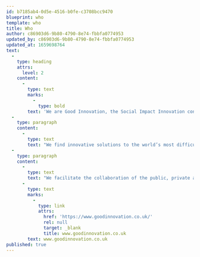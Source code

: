 ```yaml
---
id: b7185ab4-0d5e-4516-b0fe-c3708bcc9470
blueprint: who
template: who
title: Who
author: c86903d6-9b80-4790-8e74-fbbfa0774953
updated_by: c86903d6-9b80-4790-8e74-fbbfa0774953
updated_at: 1659698764
text:
  -
    type: heading
    attrs:
      level: 2
    content:
      -
        type: text
        marks:
          -
            type: bold
        text: 'We are Good Innovation, the Social Impact Innovation consultancy.'
  -
    type: paragraph
    content:
      -
        type: text
        text: "We find innovative solutions to the world’s most difficult social problems. We combine insight, foresight, co-creation and rapid experimentation to give organisations the opportunity to find unique and distinct solutions to the world's most difficult social problems. Impact Innovation makes impact happen smarter and faster for a competitive advantage that balances profit with positive impact.Good Conversations is one of our Impact Collaborations, where we bring partners together to solve social problems better - because the world’s most difficult social problems are too big to solve in silos."
  -
    type: paragraph
    content:
      -
        type: text
        text: "We facilitate the collaboration of the public, private and third sector, academics and experts, to find intelligent solutions faster and with more impact.Find out more about us at our website\_"
      -
        type: text
        marks:
          -
            type: link
            attrs:
              href: 'https://www.goodinnovation.co.uk/'
              rel: null
              target: _blank
              title: www.goodinnovation.co.uk
        text: www.goodinnovation.co.uk
published: true
---
```

